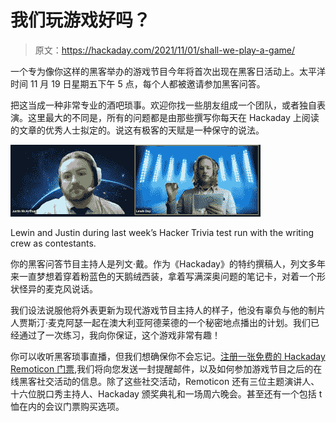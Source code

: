 # 我们玩游戏好吗？

> 原文：<https://hackaday.com/2021/11/01/shall-we-play-a-game/>

一个专为像你这样的黑客举办的游戏节目今年将首次出现在黑客日活动上。太平洋时间 11 月 19 日星期五下午 5 点，每个人都被邀请参加黑客问答。

把这当成一种非常专业的酒吧琐事。欢迎你找一些朋友组成一个团队，或者独自表演。这里最大的不同是，所有的问题都是由那些撰写你每天在 Hackaday 上阅读的文章的优秀人士拟定的。说这有极客的天赋是一种保守的说法。

[![Game show host and his producer asking geeky questions](img/2f5845586683796a77e0982747b9fab1.png)](https://hackaday.com/wp-content/uploads/2021/11/hacker-trivia-test-run.jpg)

Lewin and Justin during last week’s Hacker Trivia test run with the writing crew as contestants.

你的黑客问答节目主持人是列文·戴。作为《Hackaday》的特约撰稿人，列文多年来一直梦想着穿着粉蓝色的天鹅绒西装，拿着写满深奥问题的笔记卡，对着一个形状怪异的麦克风说话。

我们设法说服他将外表更新为现代游戏节目主持人的样子，他没有辜负与他的制片人贾斯汀·麦克阿瑟一起在澳大利亚阿德莱德的一个秘密地点播出的计划。我们已经通过了一次练习，我向你保证，这个游戏非常有趣！

你可以收听黑客琐事直播，但我们想确保你不会忘记。[注册一张免费的 Hackaday Remoticon 门票](https://www.eventbrite.com/e/hackaday-remoticon-2021-tickets-172183193567?aff=hackerTrivia),我们将向您发送一封提醒邮件，以及如何参加游戏节目之后的在线黑客社交活动的信息。除了这些社交活动，Remoticon 还有三位主题演讲人、十六位脱口秀主持人、Hackaday 颁奖典礼和一场周六晚会。甚至还有一个包括 t 恤在内的会议门票购买选项。